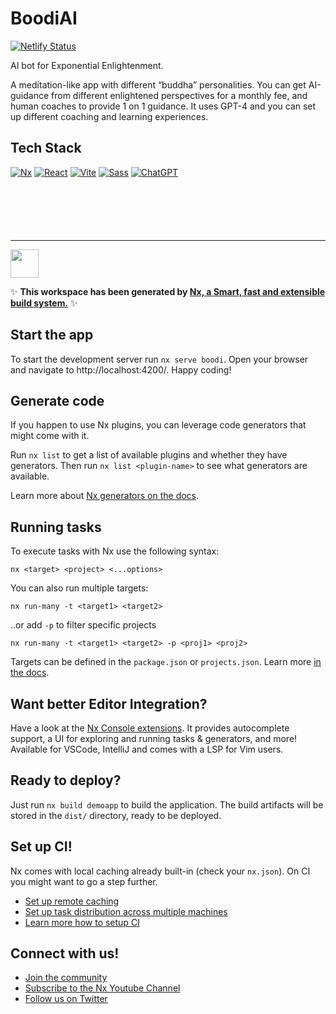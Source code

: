 # BoodiAI

[![Netlify Status](https://api.netlify.com/api/v1/badges/787bb728-19b1-4b79-8b55-f73223348dc6/deploy-status)](https://app.netlify.com/sites/fantastic-melomakarona-50f739/deploys)

AI bot for Exponential Enlightenment.

A meditation-like app with different “buddha” personalities. You can get AI-guidance from different enlightened perspectives for a monthly fee, and human coaches to provide 1 on 1 guidance. It uses GPT-4 and you can set up different coaching and learning experiences.

## Tech Stack

[![Nx](https://img.shields.io/badge/Nx-16-gray?style=for-the-badge&logo=nx)]()
[![React](https://img.shields.io/badge/React-16-gray?style=for-the-badge&logo=react)]()
[![Vite](https://img.shields.io/badge/Vite-4-gray?style=for-the-badge&logo=vite)]()
[![Sass](https://img.shields.io/badge/Sass-1-gray?style=for-the-badge&logo=sass)]()
[![ChatGPT](https://img.shields.io/badge/ChatGPT-4-gray?style=for-the-badge&logo=openai&logoColor=19a280)]()

<div style="margin-bottom:100px;"></div>

---

<a alt="Nx logo" href="https://nx.dev" target="_blank" rel="noreferrer"><img src="https://raw.githubusercontent.com/nrwl/nx/master/images/nx-logo.png" width="45"></a>

✨ **This workspace has been generated by [Nx, a Smart, fast and extensible build system.](https://nx.dev)** ✨

## Start the app

To start the development server run `nx serve boodi`. Open your browser and navigate to http://localhost:4200/. Happy coding!

## Generate code

If you happen to use Nx plugins, you can leverage code generators that might come with it.

Run `nx list` to get a list of available plugins and whether they have generators. Then run `nx list <plugin-name>` to see what generators are available.

Learn more about [Nx generators on the docs](https://nx.dev/plugin-features/use-code-generators).

## Running tasks

To execute tasks with Nx use the following syntax:

```
nx <target> <project> <...options>
```

You can also run multiple targets:

```
nx run-many -t <target1> <target2>
```

..or add `-p` to filter specific projects

```
nx run-many -t <target1> <target2> -p <proj1> <proj2>
```

Targets can be defined in the `package.json` or `projects.json`. Learn more [in the docs](https://nx.dev/core-features/run-tasks).

## Want better Editor Integration?

Have a look at the [Nx Console extensions](https://nx.dev/nx-console). It provides autocomplete support, a UI for exploring and running tasks & generators, and more! Available for VSCode, IntelliJ and comes with a LSP for Vim users.

## Ready to deploy?

Just run `nx build demoapp` to build the application. The build artifacts will be stored in the `dist/` directory, ready to be deployed.

## Set up CI!

Nx comes with local caching already built-in (check your `nx.json`). On CI you might want to go a step further.

- [Set up remote caching](https://nx.dev/core-features/share-your-cache)
- [Set up task distribution across multiple machines](https://nx.dev/core-features/distribute-task-execution)
- [Learn more how to setup CI](https://nx.dev/recipes/ci)

## Connect with us!

- [Join the community](https://nx.dev/community)
- [Subscribe to the Nx Youtube Channel](https://www.youtube.com/@nxdevtools)
- [Follow us on Twitter](https://twitter.com/nxdevtools)
